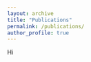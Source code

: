 ```yaml
---
layout: archive
title: "Publications"
permalink: /publications/
author_profile: true
---
```


Hi

<style type="text/css"> .bibbase_note { color: red; font-weight: bold; } .note { color: green; font-style: italic; } </style> <script src="https://bibbase.org/show?bib=https://raw.githubusercontent.com/jcolan/jcolan.github.io/master/files/biblio.bib&jsonp=1&group0=custom_type&&folding=0&nocache=1"></script>
